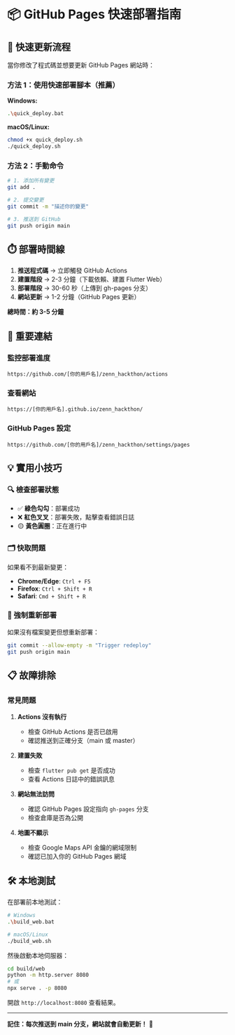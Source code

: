 # 📦 GitHub Pages 快速部署指南

## 🚀 快速更新流程

當你修改了程式碼並想要更新 GitHub Pages 網站時：

### 方法 1：使用快速部署腳本（推薦）

**Windows:**
```bash
.\quick_deploy.bat
```

**macOS/Linux:**
```bash
chmod +x quick_deploy.sh
./quick_deploy.sh
```

### 方法 2：手動命令

```bash
# 1. 添加所有變更
git add .

# 2. 提交變更
git commit -m "描述你的變更"

# 3. 推送到 GitHub
git push origin main
```

## ⏱️ 部署時間線

1. **推送程式碼** → 立即觸發 GitHub Actions
2. **建置階段** → 2-3 分鐘（下載依賴、建置 Flutter Web）
3. **部署階段** → 30-60 秒（上傳到 gh-pages 分支）
4. **網站更新** → 1-2 分鐘（GitHub Pages 更新）

**總時間：約 3-5 分鐘**

## 🔗 重要連結

### 監控部署進度
```
https://github.com/[你的用戶名]/zenn_hackthon/actions
```

### 查看網站
```
https://[你的用戶名].github.io/zenn_hackthon/
```

### GitHub Pages 設定
```
https://github.com/[你的用戶名]/zenn_hackthon/settings/pages
```

## 💡 實用小技巧

### 🔍 檢查部署狀態
- ✅ **綠色勾勾**：部署成功
- ❌ **紅色叉叉**：部署失敗，點擊查看錯誤日誌
- 🟡 **黃色圓圈**：正在進行中

### 🗂️ 快取問題
如果看不到最新變更：
- **Chrome/Edge**: `Ctrl + F5`
- **Firefox**: `Ctrl + Shift + R`
- **Safari**: `Cmd + Shift + R`

### 🔄 強制重新部署
如果沒有檔案變更但想重新部署：
```bash
git commit --allow-empty -m "Trigger redeploy"
git push origin main
```

## 📋 故障排除

### 常見問題

1. **Actions 沒有執行**
   - 檢查 GitHub Actions 是否已啟用
   - 確認推送到正確分支（main 或 master）

2. **建置失敗**
   - 檢查 `flutter pub get` 是否成功
   - 查看 Actions 日誌中的錯誤訊息

3. **網站無法訪問**
   - 確認 GitHub Pages 設定指向 `gh-pages` 分支
   - 檢查倉庫是否為公開

4. **地圖不顯示**
   - 檢查 Google Maps API 金鑰的網域限制
   - 確認已加入你的 GitHub Pages 網域

## 🛠️ 本地測試

在部署前本地測試：
```bash
# Windows
.\build_web.bat

# macOS/Linux
./build_web.sh
```

然後啟動本地伺服器：
```bash
cd build/web
python -m http.server 8080
# 或
npx serve . -p 8080
```

開啟 `http://localhost:8080` 查看結果。

---

**記住：每次推送到 main 分支，網站就會自動更新！** 🎉
